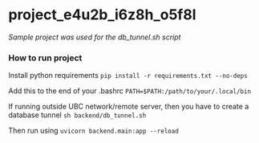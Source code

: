# project_e4u2b_i6z8h_o5f8l

_Sample project was used for the db_tunnel.sh script_

### How to run project
Install python requirements
`pip install -r requirements.txt --no-deps`

Add this to the end of your .bashrc
`PATH=$PATH:/path/to/your/.local/bin`

If running outside UBC network/remote server, then you have to create a database tunnel
`sh backend/db_tunnel.sh`

Then run using 
`uvicorn backend.main:app --reload`
